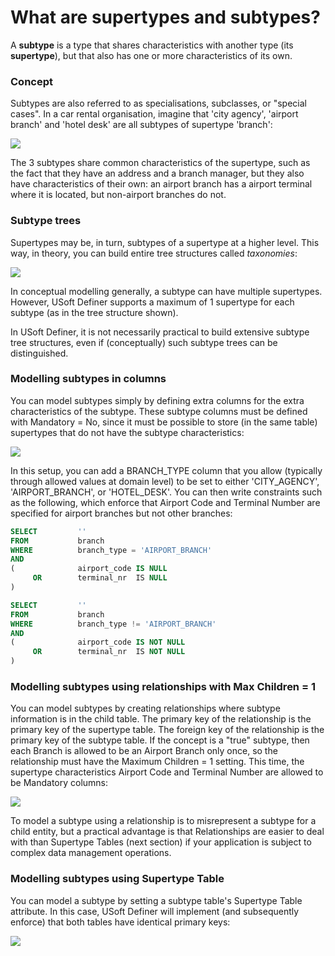 # What are supertypes and subtypes?

A **subtype** is a type that shares characteristics with another type (its **supertype**), but that also has one or more characteristics of its own.

### Concept

Subtypes are also referred to as specialisations, subclasses, or "special cases". In a car rental organisation, imagine that 'city agency', 'airport branch' and 'hotel desk' are all subtypes of supertype 'branch':

![](/api/Modeller%20and%20Rules%20Engine/Supertypes%20and%20subtypes/assets/ea4c17c1-d6a4-4616-9cdd-7b3713fba466.png)

The 3 subtypes share common characteristics of the supertype, such as the fact that they have an address and a branch manager, but they also have characteristics of their own: an airport branch has a airport terminal where it is located, but non-airport branches do not.

### Subtype trees

Supertypes may be, in turn, subtypes of a supertype at a higher level. This way, in theory, you can build entire tree structures called *taxonomies*:

![](/api/Modeller%20and%20Rules%20Engine/Supertypes%20and%20subtypes/assets/93b8ae4e-dffd-4f3f-80e8-c2d3e3f6f707.png)

In conceptual modelling generally, a subtype can have multiple supertypes. However, USoft Definer supports a maximum of 1 supertype for each subtype (as in the tree structure shown).

In USoft Definer, it is not necessarily practical to build extensive subtype tree structures, even if (conceptually) such subtype trees can be distinguished.

### Modelling subtypes in columns

You can model subtypes simply by defining extra columns for the extra characteristics of the subtype. These subtype columns must be defined with Mandatory = No, since it must be possible to store (in the same table) supertypes that do not have the subtype characteristics:

![](/api/Modeller%20and%20Rules%20Engine/Supertypes%20and%20subtypes/assets/04df4f5a-e2b9-4eae-a7ca-dab19728e2d8.png)

In this setup, you can add a BRANCH_TYPE column that you allow (typically through allowed values at domain level) to be set to either 'CITY_AGENCY', 'AIRPORT_BRANCH', or 'HOTEL_DESK'. You can then write constraints such as the following, which enforce that Airport Code and Terminal Number are specified for airport branches but not other branches:

```sql
SELECT         ''
FROM           branch
WHERE          branch_type = 'AIRPORT_BRANCH'
AND
(              airport_code IS NULL
     OR        terminal_nr  IS NULL
)

SELECT         ''
FROM           branch
WHERE          branch_type != 'AIRPORT_BRANCH'
AND
(              airport_code IS NOT NULL
     OR        terminal_nr  IS NOT NULL
)
```

### Modelling subtypes using relationships with Max Children = 1

You can model subtypes by creating relationships where subtype information is in the child table. The primary key of the relationship is the primary key of the supertype table. The foreign key of the relationship is the primary key of the subtype table. If the concept is a "true" subtype, then each Branch is allowed to be an Airport Branch only once, so the relationship must have the Maximum Children = 1 setting. This time, the supertype characteristics Airport Code and Terminal Number are allowed to be Mandatory columns:

![](/api/Modeller%20and%20Rules%20Engine/Supertypes%20and%20subtypes/assets/4fe53d5a-fa7f-4a4c-a9c1-c578e93f9ca7.png)

To model a subtype using a relationship is to misrepresent a subtype for a child entity, but a practical advantage is that Relationships are easier to deal with than Supertype Tables (next section) if your application is subject to complex data management operations.

### Modelling subtypes using Supertype Table

You can model a subtype by setting a subtype table's Supertype Table attribute. In this case, USoft Definer will implement (and subsequently enforce) that both tables have identical primary keys:

![](/api/Modeller%20and%20Rules%20Engine/Supertypes%20and%20subtypes/assets/ca097e10-4030-4c78-8945-501e7d5f22cf.png)

 
